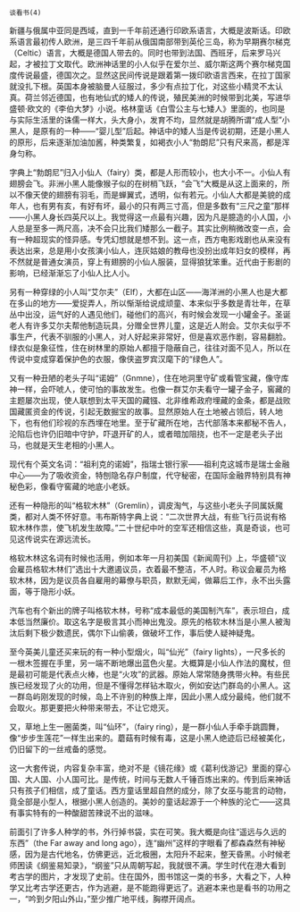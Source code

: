     谈看书(4) 

   新疆与俄属中亚同是西域，直到一千年前还通行印欧系语言，大概是波斯话。印欧系语言最初传人欧洲，是三四千年前从俄国南部带到英伦三岛，称为早期赛尔梯克（Celtic）语言，大概是德国人带去的。同时也带到法国、西班牙，后来罗马兴起，才被拉丁文取代。欧洲神话里的小人似乎在爱尔兰、威尔斯这两个赛尔梯克国度传说最盛，德国次之。显然这民间传说是跟着第一拨印欧语言西来，在拉丁国家就没扎下根。英国本身被脑曼人征服过，多少有点拉丁化，对这些小精灵不太认真。荷兰邻近德国，也有地仙式的矮人的传说，殖民美洲的时候带到北美，写进华盛顿·欧文的《李伯大梦》小说。格林童话《白雪公主与七矮人》里面的，也同是与实际生活里的诛儒一样大，头大身小，发育不均，显然就是胡腾所谓“成人型”小黑人，是原有的一种——“婴儿型”后起。神话中的矮人当是传说初期，还是小黑人的原形，后来逐渐加油加酱，种类繁复，如褐衣小人“勃朗尼”只有尺来高，都是浑身匀称。

   字典上“勃朗尼”归入小仙人（fairy）类，都是人形而较小，也大小不一。小仙人有翅膀会飞。非洲小黑人能像猴子似的在树梢飞跃，“会飞”大概是从这上面来的，所以不像天使的翅膀有羽毛，而是蝉翼式，透明，似有若元。小仙人大都是美貌的成年人，也有男有亥，有好有坏，最小的只有两三寸高，但是多数有“三尺之童”那样——小黑人身长四英尺以上。我觉得这一点最有兴趣，因为凡是臆造的小人国，小人总是至多一两尺高，决不会只比我们矮那么一截子。其实比例稍微改变一点，会有一种超现实的怪异感。专凭幻想就是想不到。这一点，西方电影戏剧也从来没有表达出来，总是用小女孩演小仙人，连灰姑娘的教母也没扮出成年妇女的模样，再不然就是普通女演员，穿上有翅膀的小仙人服装，显得狼犹笨重。近代由于影剧的影响，已经渐渐忘了小仙人比人小。

   另有一种穿绿的小人叫“艾尔夫”（Elf），大都在山区——海洋洲的小黑人也是大都在多山的地方——爱捉弄人，所以惭渐给说成顽童、本来似乎多数是青壮年，在草丛中出没，运气好的人遇见他们，碰他们的高兴，有时候会发现一小罐金子。圣诞老人有许多艾尔夫帮他制造玩具，分赠全世界儿童，这是近人附会。艾尔夫似乎不事生产，代表不驯服的小黑人，对人好起来非常好，但是喜欢恶作剧，容易翻脸。绿衣似是象征性，住在树林里的原始人都擅于隐蔽自己，往往对面不见人，所以在传说中变成穿着保护色的衣服，像侠盗罗宾汉麾下的“绿色人”。

   又有一种丑陋的老头子叫“诺姆”（Gnmne），住在地洞里守矿或看管宝藏，像守库神一样，会吓唬人，使可怕的事故发生。也像一群艾尔夫看守一罐子金子，窖藏的主题屡次出现，使人联想到太平天国的藏镪、北非维希政府埋藏的金条，都是战败国藏匿资金的传说，引起无数掘宝的故事。显然原始人在土地被占领后，转人地下，也有他们珍视的东西埋在地里。至于矿藏所在地，古代部落本来都秘不告人，沦陷后也许仍旧暗中守护，吓退开矿的人，或者暗加阻挠，也不一定是老头子出马，也就是天生老相的小黑人。

   现代有个英文名词：“祖利克的诺姆”，指瑞士银行家——祖利克这城市是瑞士金融中心——为了吸收资金，特刨隐名存户制度，代守秘密，在国际金融界特别具有神秘色彩，像看守窖藏的地底小老妖。

   还有一种隐形的叫“格软木林”（Gremlin），调皮淘气，与这些小老头子同属妖魔类，都对人类不怀好意。韦布斯特字典上说：“二次世界大战，有些飞行员说有格软木林作祟，使飞机发生故障。”二十世纪中叶的空军还相信这些，真是奇谈，也可见这传说实在源远流长。

   格软木林这名词有时候也活用，例如本年一月初美国《新闻周刊》上，华盛顿“议会雇员格软木林们”选出十大邀遏议员，衣着最不整洁，不人时。称议会雇员为格软木林，因为是议员各自雇用的幕僚与职员，默默无闻，做幕后工作，永不出头露面，等于隐形小妖。

   汽车也有个新出的牌子叫格软木林，号称“成本最低的美国制汽车”，表示坦白，成本低当然廉价。取这名字是极言其小而神出鬼没。原先的格软木林当是小黑人被淘汰后剩下极少数遗民，偶尔下山偷袭，做破坏工作，事后使人疑神疑鬼。

   至今英美儿童还买来玩的有一种小型烟火，叫“仙光”（fairy lights），一尺多长的一根木签握在手里，另一端不断地爆出蓝色火星。大概算是小仙人作法的魔杖，但是最初可能是代表点火棒，也是“火攻”的武器。原始人常常随身携带火种。有些民族已经发现了火的功用，但是不懂得怎样钻木取火，例如安达门群岛的小黑人。这一群岛屿刚发现的时候，岛上不许别的种族上岸，因此小黑人成分最纯，他们就不会取火。那更要把火种带来带去，不让它熄灭。

   又，草地上生一圈菌类，叫“仙环”，（fairy ring），是一群小仙人手牵手跳圆舞，像“步步生莲花”一样生出来的。蘑菇有时候有毒，这是小黑人绝迹后已经被美化，仍旧留下的一丝戒备的感觉。

   这一大套传说，内容复杂丰富，绝对不是《镜花缘》或《葛利伐游记》里面的穿心国、大人国、小人国可比。是传统，时间与无数人千锤百炼出来的。传到后来神话只有孩子们相信，成了童话。西方童话里超自然的成分，除了女巫与能言的动物，竟全部是小型人，根据小黑人创造的。美妙的童话起源于一个种族的沦亡——这具有事实特有的一种酸甜苦辣说不出的滋味。

   前面引了许多人种学的书，外行掉书袋，实在可笑。我大概是向往“遥远与久远的东西”（the Far away and long ago），连“幽州”这样的字眼看了都森森然有神秘感，因为是古代地名，仿佛更远，近北极圈，太阳升不起来，整天昏黑。小时候老师困读《纲鉴易知录》，“纲鉴”只从周朝写起，我就很不满。学生时代在港大看到考古学的图片，才发现了史前。住在国外，图书馆这一类的书多，大看之下，人种学又比考古学还更古，作为逃避，是不能跑得更远了。逃避本来也是看书的功用之一，“吟到夕阳山外山，”至少推广地平线，胸襟开阔点。

